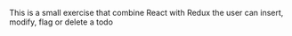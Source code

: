 This is a small exercise that combine React with Redux
the user can insert, modify, flag or delete a todo
